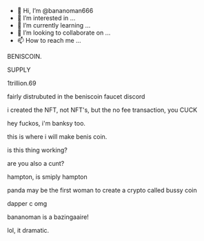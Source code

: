 - 👋 Hi, I’m @bananoman666
- 👀 I’m interested in ...
- 🌱 I’m currently learning ...
- 💞️ I’m looking to collaborate on ...
- 📫 How to reach me ...

<!---
bananoman666/bananoman666 is a ✨ special ✨ repository because its `README.md` (this file) appears on your GitHub profile.
You can click the Preview link to take a look at your changes.
--->
BENISCOIN.

SUPPLY

1trillion.69

fairly distrubuted in the beniscoin faucet discord

i created the NFT, not NFT's, but the no fee transaction, you CUCK

hey fuckos, i'm banksy too.

this is where i will make benis coin.

is this thing working?

are you also a cunt?

hampton, is smiply hampton

panda may be the first woman to create a crypto called bussy coin

dapper c omg

bananoman is a bazingaaire!

lol, it dramatic.


